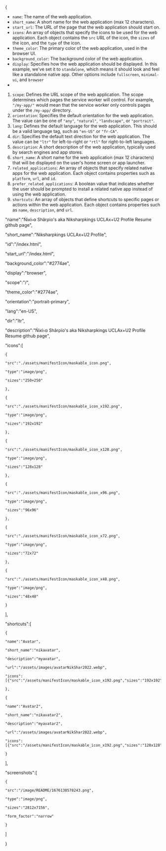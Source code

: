 {

* `name`: The name of the web application.
* `short_name`: A short name for the web application (max 12 characters).
* `start_url`: The URL of the page that the web application should start on.
* `icons`: An array of objects that specify the icons to be used for the web application. Each object contains the `src` URL of the icon, the `sizes` of the icon, and the `type` of the icon.
* `theme_color`: The primary color of the web application, used in the browser UI.
* `background_color`: The background color of the web application.
* `display`: Specifies how the web application should be displayed. In this example, we've set it to `standalone`, which means it should look and feel like a standalone native app. Other options include `fullscreen`, `minimal-ui`, and `browser`
* 

1. `scope`: Defines the URL scope of the web application. The scope determines which pages the service worker will control. For example, `"/my-app/"` would mean that the service worker only controls pages under the `/my-app/` directory.
2. `orientation`: Specifies the default orientation for the web application. The value can be one of `"any"`, `"natural"`, `"landscape"`, or `"portrait"`.
3. `lang`: Defines the default language for the web application. This should be a valid language tag, such as `"en-US"` or `"fr-CA"`.
4. `dir`: Specifies the default text direction for the web application. The value can be `"ltr"` for left-to-right or `"rtl"` for right-to-left languages.
5. `description`: A short description of the web application, typically used by search engines and app stores.
6. `short_name`: A short name for the web application (max 12 characters) that will be displayed on the user's home screen or app launcher.
7. `related_applications`: An array of objects that specify related native apps for the web application. Each object contains properties such as `platform`, `url`, and `id`.
8. `prefer_related_applications`: A boolean value that indicates whether the user should be prompted to install a related native app instead of using the web application.
9. `shortcuts`: An array of objects that define shortcuts to specific pages or actions within the web application. Each object contains properties such as `name`, `description`, and `url`.

"name":"Ńἱĸἱ৳α Shârρἱo's aka Niksharpkings UCLAx+U2 Profile Resume github page",

  "short_name":"Niksharpkings UCLAx+U2 Profile",

  "id":"/index.html",

  "start_url":"/index.html",

  "background_color":"#2774ae",

  "display":"browser",

  "scope":"/",

  "theme_color":"#2774ae",

  "orientation":"portrait-primary",

  "lang":"en-US",

  "dir":"ltr",

  "description":"Ńἱĸἱ৳α Shârρἱo's aka Niksharpkings UCLAx+U2 Profile Resume github page",

  "icons":[

    {

    "src":"./assets/manifestIcon/maskable_icon.png",

    "type":"image/png",

    "sizes":"250×250"

    },

    {

    "src":"./assets/manifestIcon/maskable_icon_x192.png",

    "type":"image/png",

    "sizes":"192x192"

    },

    {

    "src":"./assets/manifestIcon/maskable_icon_x128.png",

    "type":"image/png",

    "sizes":"128x128"

    },

    {

    "src":"./assets/manifestIcon/maskable_icon_x96.png",

    "type":"image/png",

    "sizes":"96x96"

    },

    {

    "src":"./assets/manifestIcon/maskable_icon_x72.png",

    "type":"image/png",

    "sizes":"72x72"

    },

    {

    "src":"./assets/manifestIcon/maskable_icon_x48.png",

    "type":"image/png",

    "sizes":"48x48"

    }

  ],

  "shortcuts":[

    {

    "name":"Avatar",

    "short_name":"nikavatar",

    "description":"myavatar",

    "url":"/assets/images/avatarNikShar2022.webp",

    "icons":[{"src":"/assets/manifestIcon/maskable_icon_x192.png","sizes":"192x192"}]

    },

    {

    "name":"Avatar2",

    "short_name":"nikavatar2",

    "description":"myavatar2",

    "url":"/assets/images/avatarNikShar2022.webp",

    "icons":[{"src":"/assets/manifestIcon/maskable_icon_x192.png","sizes":"128x128"}]

    }

  ],

  "screenshots":[

    {

    "src":"/image/README/1676130578243.png",

    "type":"image/png",

    "sizes":"2812x7156",

    "form_factor":"narrow"

    }

  ]

}

